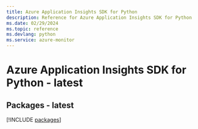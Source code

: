 ```yaml
---
title: Azure Application Insights SDK for Python
description: Reference for Azure Application Insights SDK for Python
ms.date: 02/29/2024
ms.topic: reference
ms.devlang: python
ms.service: azure-monitor
---
```

# Azure Application Insights SDK for Python - latest
## Packages - latest
[!INCLUDE [packages](application-insights-index.md)]